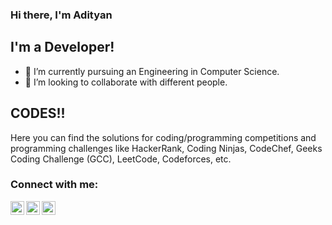 ### Hi there, I'm Adityan

## I'm a Developer!
- 🌱 I’m currently pursuing an Engineering in Computer Science.
- 👯 I’m looking to collaborate with different people.

## CODES!!
Here you can find the solutions for coding/programming competitions and programming challenges like HackerRank,  Coding Ninjas, CodeChef, Geeks Coding Challenge (GCC), LeetCode, Codeforces, etc.

### Connect with me:

[<img align="left" alt="codeSTACKr | Twitter" width="22px" src="https://cdn.jsdelivr.net/npm/simple-icons@v3/icons/twitter.svg" />][twitter]
[<img align="left" alt="codeSTACKr | LinkedIn" width="22px" src="https://cdn.jsdelivr.net/npm/simple-icons@v3/icons/linkedin.svg" />][linkedin]
[<img align="left" alt="codeSTACKr | Instagram" width="22px" src="https://cdn.jsdelivr.net/npm/simple-icons@v3/icons/instagram.svg" />][instagram]

<br />
<br />

[twitter]: https://twitter.com/adityan_verma
[instagram]: https://www.instagram.com/adityan_verma/
[linkedin]: https://www.linkedin.com/in/adityan-verma-b09905227/
